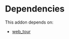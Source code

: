 # Dependencies

This addon depends on:

- [web_tour](../../../../../oca-ocb-web/odoo-bringout-oca-ocb-web_tour)
